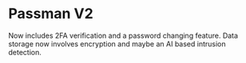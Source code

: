 # Passman V2

Now includes 2FA verification and a password changing feature. Data storage now involves encryption and maybe an AI based intrusion detection.